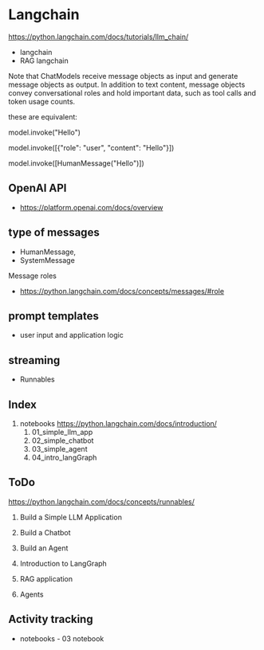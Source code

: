 # Langchain



https://python.langchain.com/docs/tutorials/llm_chain/

- langchain
- RAG langchain

Note that ChatModels receive message objects as input and generate message objects as output. 
In addition to text content, message objects convey conversational roles and hold important data, such as tool calls and token usage counts.

these are equivalent:

model.invoke("Hello")

model.invoke([{"role": "user", "content": "Hello"}])

model.invoke([HumanMessage("Hello")])

## OpenAI API
- https://platform.openai.com/docs/overview
## type of messages

- HumanMessage, 
- SystemMessage

Message roles
- https://python.langchain.com/docs/concepts/messages/#role

## prompt templates
- user input and application logic

## streaming

- Runnables



## Index

1. notebooks https://python.langchain.com/docs/introduction/
    1. 01_simple_llm_app
    2. 02_simple_chatbot
    3. 03_simple_agent
    4. 04_intro_langGraph
## ToDo
https://python.langchain.com/docs/concepts/runnables/

1. Build a Simple LLM Application
2. Build a Chatbot
3. Build an Agent
4. Introduction to LangGraph

5. RAG application
6. Agents

## Activity tracking
- notebooks - 03 notebook